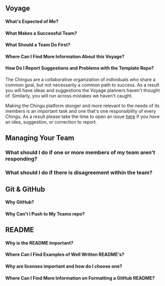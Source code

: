 ## Voyage

#### What's Expected of Me?

#### What Makes a Successful Team?

#### What Should a Team Do First?

#### Where Can I Find More Information About this Voyage?

#### How Do I Report Suggestions and Problems with the Template Repo?

The Chingus are a collaborative organization of individuals who share a 
common goal, but not necessarily a common path to success. As a result you
will have ideas and suggestions the Voyage planners haven't thought of.
Similarly, you will run across mistakes we haven't caught.

Making the Chingu platform stonger and more relevant to the needs of its
members is an important task and one that's one responsibility of every
Chingu. As a result please take the time to open an issue [here](https://github.com/jdmedlock/voyage-repo-template/issues) if you have an idea,
suggestion, or correction to report.

## Managing Your Team

### What should I do if one or more members of my team aren't responding?

### What should I do if there is disagreement within the team?

## Git & GitHub

#### Why GitHub?

#### Why Can't I Push to My Teams repo?

## README

#### Why is the README Important?

#### Where Can I Find Examples of Well Written README's?

#### Why are licenses important and how do I choose one?

#### Where Can I Find More Information on Formatting a GitHub README?

